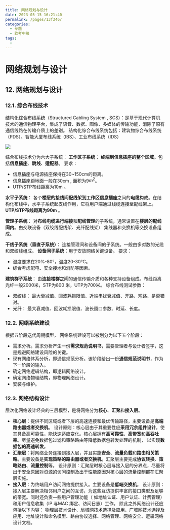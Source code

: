 ```yaml
---
title: 网络规划与设计
date: 2023-05-15 16:21:40
permalink: /pages/13f346/
categories:
  - 专题
  - 软考中级
tags:
  - 
---
```

# 网络规划与设计

## 12. 网络规划与设计

### 12.1. 综合布线技术

结构化综合布线系统（Structured Cabling System , SCS）：是基于现代计算机技术的通信物理平台，集成了语音、数据、图像、多媒体的传输功能，消除了原有通信线路在传输介质上的差别。
结构化综合布线系统包括：建筑物综合布线系统（PDS）、智能大厦布线系统（IBS）、工业布线系统（IDS）

![](https://static.xiaoliutalk.cn/img/202210251643068.jpg)

综合布线技术分为六大子系统：
**工作区子系统**： **终端到信息插座的整个区域**。包括**信息插座**、**跳线**、**适配器**。
要求：

- 信息插座与电源插座保持在30~150cm的距离。
- 信息插座距地面一般在30cm , 面积为9$m^2$。
- UTP/STP布线距离为10m 。

**水平子系统**： 各个**楼层的接线间配线架到工作区信息插座**之间的**电缆**构成。在结构化布线中，水平子系统起支线作用，它将用户端通过线缆连接至配线架上。**UTP/STP布线距离为90m** 。

**管理子系统**： 对**布线电缆进行端接**和**配线管理**的子系统，通常设置在**楼层的配线间内**。由交联设备（双绞线配线架、光纤配线架） 集线器和交换机等交换设备组成。

**干线子系统（垂直子系统）**： 连接管理间和设备间的子系统。—般由多对数的光缆和双绞线组成。
**设备间子系统**：用于安放网络关键设备。
  要求： 

- 湿度要求在20%-80°，温度20-30℃。
- 综合考虑配电、安全接地和消防等因素。

**建筑群子系统**： 由**连接楼群之间**的通信传输介质和各种支持设备组成。布线距离光纤一般2000米，STP为800 米，UTP为700米。
综合布线测试参数：

- 双绞线： 最大衰减值、回波耗损限值、近端串扰衰减值、开路、短路、是否错对。
- 光纤： 最大衰减值、回波耗损限值、波长窗口参数、时延、长度。

### 12.2. 网络系统建设

根据五阶段迭代周期模型， 网络系统建设可以被划分为以下五个阶段：

- 需求分析。需求分析产生一份**需求规范说明书**，需要管理者与设计者签字，这是规避网络建设风险的关键。
- 现有网络体系分析，即通信规范分析。该阶段给出一份**通信规范说明书**，作为下一阶段的输入。
- 确定网络逻辑结构，即逻辑网络设计。
- 确定网络物理结构，即物理网络设计。
- 安装与维护。

### 12.3. 网络结构设计

层次化网络设计经典的三层模型，是将网络分为**核心**、**汇聚**和**接入层**。

- **核心层**：提供不同区域或者下层的高速连接和最优传输路径，主要设备是**高端路由器或者交换机**。
  设计原则：核心层由于其重要性应**采用冗余组件设计**，使其具备高可靠性，能快速适应变化。核心层拥有**高可靠性**、**高带宽**和**高吞吐率**。尽量避免数据包过滤和策略路由等降低数据包转发处理的机制， 以实现**数据包的高速转发**。
- **汇聚层**：将网络业务连接到接入层，并且实施**安全**、**流量负载**和**路由相关策略**。主要设备是**实现策略的路由器或者交换机**。汇聚层主要完成**协议转换**、**策略路由**、**流量控制**等。
  设计原则：汇聚层时核心层与接入层的分界点，尽量将出于安全原因对资源的访问控制及出于性能原因对核心层的流量控制都在汇聚层实施。
- **接入层**：为终端用户访问网络提供接入。主要设备是**低端交换机**。
  设计原则：接入层主要解决相邻用户之间的互访，为这些互访提供丰富的接口类型及足够的带宽。同时还负责—些用户管理功能（ 如地址认证、用户认证、计费管理） 和用户信息收集（IP 与MAC 绑定、访问日志）工作。
  除此之外网络设计还应包括以下内容： 物理层技术设计、局域网技术选择及应用、广域网技术选择及应用、地址设计和命名模型、路由协议选择、网络管理、网络安全、逻辑网络设计文档。